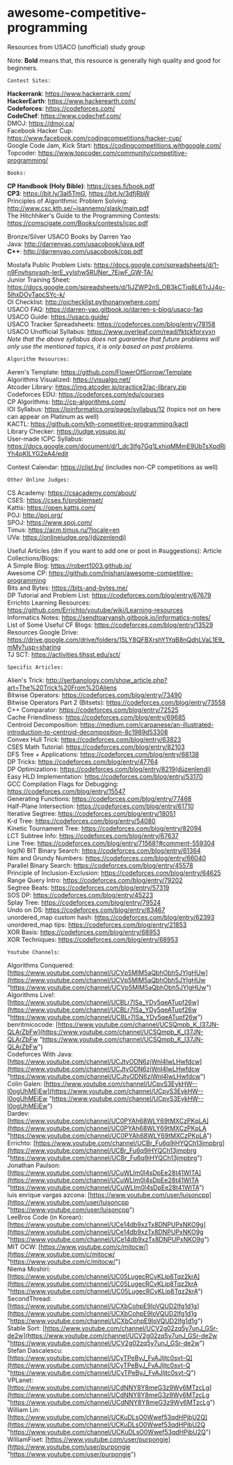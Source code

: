 # awesome-competitive-programming
Resources from USACO (unofficial) study group

Note: **Bold** means that, this resource is generally high quality and good for beginners.
    
    Contest Sites:
**Hackerrank**: https://www.hackerrank.com/  
**HackerEarth**: https://www.hackerearth.com/  
**Codeforces**: https://codeforces.com/    
**CodeChef**: https://www.codechef.com/  
DMOJ: https://dmoj.ca/  
Facebook Hacker Cup: https://www.facebook.com/codingcompetitions/hacker-cup/  
Google Code Jam, Kick Start: https://codingcompetitions.withgoogle.com/  
Topcoder: https://www.topcoder.com/community/competitive-programming/  
  

    Books:

**CP Handbook (Holy Bible)**: https://cses.fi/book.pdf  
**CP3**: https://bit.ly/3al5TmG, https://bit.ly/3dfjRbW  
Principles of Algorithmic Problem Solving: http://www.csc.kth.se/~jsannemo/slask/main.pdf  
The Hitchhiker's Guide to the Programming Contests: https://comscigate.com/Books/contests/icpc.pdf  
  

Bronze/Silver USACO Books by Darren Yao  
Java: http://darrenyao.com/usacobook/java.pdf  
**C++**: http://darrenyao.com/usacobook/cpp.pdf
  
Mostafa Public Problem Lists: https://docs.google.com/spreadsheets/d/1-n9Fnvhsnvsqh-IerE_yyIshw5RUNer_7EjwF_GW-TA/  
Junior Training Sheet: https://docs.google.com/spreadsheets/d/1iJZWP2nS_OB3kCTjq8L6TrJJ4o-5lhxDOyTaocSYc-k/  
OI Checklist: http://oichecklist.pythonanywhere.com/  
USACO FAQ: https://darren-yao.gitbook.io/darren-s-blog/usaco-faq  
USACO Guide: https://usaco.guide/  
USACO Tracker Spreadsheets: https://codeforces.com/blog/entry/78158  
USACO Unofficial Syllabus: https://www.overleaf.com/read/fktckfprxyxn   
*Note that the above syllabus does not guarantee that future problems will only use the mentioned topics, it is only based on past problems.*
  

    Algorithm Resources:

Aeren's Template: https://github.com/FlowerOfSorrow/Template  
Algorithms Visualized: https://visualgo.net/  
Atcoder Library: https://img.atcoder.jp/practice2/ac-library.zip  
Codeforces EDU: https://codeforces.com/edu/courses  
CP Algorithms: http://cp-algorithms.com/  
IOI Syllabus: https://ioinformatics.org/page/syllabus/12 (topics not on here can appear on Platinum as well)  
KACTL: https://github.com/kth-competitive-programming/kactl  
Library Checker: https://judge.yosupo.jp/  
User-made ICPC Syllabus: https://docs.google.com/document/d/1_dc3Ifg7Gg1LxhiqMMmE9UbTsXpdRiYh4pKILYG2eA4/edit  

Contest Calendar: https://clist.by/ (includes non-CP competitions as well)  


    Other Online Judges:

CS Academy: https://csacademy.com/about/  
CSES: https://cses.fi/problemset/  
Kattis: https://open.kattis.com/  
POJ: http://poj.org/  
SPOJ: https://www.spoj.com/  
Timus: https://acm.timus.ru/?locale=en  
UVa: https://onlinejudge.org/(düzenlendi)  

Useful Articles (dm if you want to add one or post in #suggestions):
Article Collections/Blogs:  
A Simple Blog: https://robert1003.github.io/  
Awesome CP: https://github.com/lnishan/awesome-competitive-programming  
Bits and Bytes: https://bits-and-bytes.me/  
DP Tutorial and Problem List: https://codeforces.com/blog/entry/67679  
Errichto Learning Resources: https://github.com/Errichto/youtube/wiki/Learning-resources  
Informatics Notes: https://sendtoaryansh.gitbook.io/informatics-notes/  
List of Some Useful CF Blogs: https://codeforces.com/blog/entry/13529  
Resources Google Drive: https://drive.google.com/drive/folders/15LY8QFBXrshY1YqB8nQdhLVaL1E9_mMy?usp=sharing  
TJ SCT: https://activities.tjhsst.edu/sct/  

    Specific Articles:

Alien's Trick: http://serbanology.com/show_article.php?art=The%20Trick%20From%20Aliens  
Bitwise Operators: https://codeforces.com/blog/entry/73490  
Bitwise Operators Part 2 (Bitsets): https://codeforces.com/blog/entry/73558  
C++ Comparator: https://codeforces.com/blog/entry/72525  
Cache Friendliness: https://codeforces.com/blog/entry/69685  
Centroid Decomposition: https://medium.com/carpanese/an-illustrated-introduction-to-centroid-decomposition-8c1989d53308  
Convex Hull Trick: https://codeforces.com/blog/entry/63823  
CSES Math Tutorial: https://codeforces.com/blog/entry/82103  
DFS Tree + Applications: https://codeforces.com/blog/entry/68138   
DP Tricks: https://codeforces.com/blog/entry/47764  
DP Optimizations: https://codeforces.com/blog/entry/8219(düzenlendi)  
Easy HLD Implementation: https://codeforces.com/blog/entry/53170  
GCC Compilation Flags for Debugging: https://codeforces.com/blog/entry/15547  
Generating Functions: https://codeforces.com/blog/entry/77468  
Half-Plane Intersection: https://codeforces.com/blog/entry/61710  
Iterative Segtree: https://codeforces.com/blog/entry/18051  
K-d Tree: https://codeforces.com/blog/entry/54080  
Kinetic Tournament Tree: https://codeforces.com/blog/entry/82094  
LCT Subtree Info: https://codeforces.com/blog/entry/67637  
Line Tree: https://codeforces.com/blog/entry/71568?#comment-559304  
log(N) BIT Binary Search: https://codeforces.com/blog/entry/61364  
Nim and Grundy Numbers: https://codeforces.com/blog/entry/66040  
Parallel Binary Search: https://codeforces.com/blog/entry/45578  
Principle of Inclusion-Exclusion: https://codeforces.com/blog/entry/64625  
Range Query Intro: https://codeforces.com/blog/entry/79202  
Segtree Beats: https://codeforces.com/blog/entry/57319  
SOS DP: https://codeforces.com/blog/entry/45223  
Splay Tree: https://codeforces.com/blog/entry/79524  
Undo on DS: https://codeforces.com/blog/entry/83467  
unordered_map custom hash: https://codeforces.com/blog/entry/62393  
unordered_map tips: https://codeforces.com/blog/entry/21853  
XOR Basis: https://codeforces.com/blog/entry/68953  
XOR Techniques: https://codeforces.com/blog/entry/68953  


    Youtube Channels:

Algorithms Conquered:[https://www.youtube.com/channel/UCVp5MlM5aQbhObh5JYlgHUw](https://www.youtube.com/channel/UCVp5MlM5aQbhObh5JYlgHUw "https://www.youtube.com/channel/UCVp5MlM5aQbhObh5JYlgHUw")   
Algorithms Live!: [https://www.youtube.com/channel/UCBLr7ISa_YDy5qeATupf26w](https://www.youtube.com/channel/UCBLr7ISa_YDy5qeATupf26w "https://www.youtube.com/channel/UCBLr7ISa_YDy5qeATupf26w")   
benritmicocode: [https://www.youtube.com/channel/UCSQmpb_K_I37JN-QLArZbFw](https://www.youtube.com/channel/UCSQmpb_K_I37JN-QLArZbFw "https://www.youtube.com/channel/UCSQmpb_K_I37JN-QLArZbFw")   
Codeforces With Java: [https://www.youtube.com/channel/UCJtyODN6zjWnl4lwLHwfdcw](https://www.youtube.com/channel/UCJtyODN6zjWnl4lwLHwfdcw "https://www.youtube.com/channel/UCJtyODN6zjWnl4lwLHwfdcw")   
Colin Galen: [https://www.youtube.com/channel/UCpvS3EykHW--l0ogUhMEjEw](https://www.youtube.com/channel/UCpvS3EykHW--l0ogUhMEjEw "https://www.youtube.com/channel/UCpvS3EykHW--l0ogUhMEjEw")   
Dardev: [https://www.youtube.com/channel/UC0PYAh68WLY69tMXCzPKpLA](https://www.youtube.com/channel/UC0PYAh68WLY69tMXCzPKpLA "https://www.youtube.com/channel/UC0PYAh68WLY69tMXCzPKpLA")   
Errichto: [https://www.youtube.com/channel/UCBr_Fu6q9iHYQCh13jmpbrg](https://www.youtube.com/channel/UCBr_Fu6q9iHYQCh13jmpbrg "https://www.youtube.com/channel/UCBr_Fu6q9iHYQCh13jmpbrg")   
Jonathan Paulson: [https://www.youtube.com/channel/UCuWLIm0l4sDpEe28t41WITA](https://www.youtube.com/channel/UCuWLIm0l4sDpEe28t41WITA "https://www.youtube.com/channel/UCuWLIm0l4sDpEe28t41WITA")   
luis enrique vargas azcona: [https://www.youtube.com/user/luisoncpp](https://www.youtube.com/user/luisoncpp "https://www.youtube.com/user/luisoncpp")   
LeeBros Code (in Korean): [https://www.youtube.com/channel/UCe14db9xzTx8DNPUPxNKO9g](https://www.youtube.com/channel/UCe14db9xzTx8DNPUPxNKO9g "https://www.youtube.com/channel/UCe14db9xzTx8DNPUPxNKO9g")   
MIT OCW: [https://www.youtube.com/c/mitocw/](https://www.youtube.com/c/mitocw/ "https://www.youtube.com/c/mitocw/")   
Niema Moshiri: [https://www.youtube.com/channel/UC05LugecRCvKLip8Tqz2krA](https://www.youtube.com/channel/UC05LugecRCvKLip8Tqz2krA "https://www.youtube.com/channel/UC05LugecRCvKLip8Tqz2krA")   
SecondThread: [https://www.youtube.com/channel/UCXbCohpE9IoVQUD2Ifg1d1g](https://www.youtube.com/channel/UCXbCohpE9IoVQUD2Ifg1d1g "https://www.youtube.com/channel/UCXbCohpE9IoVQUD2Ifg1d1g")   
Stable Sort: [https://www.youtube.com/channel/UCV2g02zq5y7unJ_GSr-de2w](https://www.youtube.com/channel/UCV2g02zq5y7unJ_GSr-de2w "https://www.youtube.com/channel/UCV2g02zq5y7unJ_GSr-de2w")   
Stefan Dascalescu: [https://www.youtube.com/channel/UCyTPeByJ_FvAJljtc0svt-Q](https://www.youtube.com/channel/UCyTPeByJ_FvAJljtc0svt-Q "https://www.youtube.com/channel/UCyTPeByJ_FvAJljtc0svt-Q")   
VPLanet: [https://www.youtube.com/channel/UCdNNY8Y8meG3z9Wy6MTzcLg](https://www.youtube.com/channel/UCdNNY8Y8meG3z9Wy6MTzcLg "https://www.youtube.com/channel/UCdNNY8Y8meG3z9Wy6MTzcLg")   
William Lin: [https://www.youtube.com/channel/UCKuDLsO0Wwef53qdHPjbU2Q](https://www.youtube.com/channel/UCKuDLsO0Wwef53qdHPjbU2Q "https://www.youtube.com/channel/UCKuDLsO0Wwef53qdHPjbU2Q")   
WilliamFiset: [https://www.youtube.com/user/purpongie](https://www.youtube.com/user/purpongie "https://www.youtube.com/user/purpongie") 
